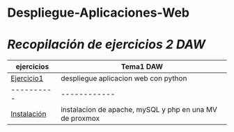 # Despliegue-Aplicaciones-Web
# ***Recopilación de ejercicios 2 DAW***
ejercicios | Tema1 DAW
----------|------------
[Ejercicio1](ejercicio1%20DAWeb/)|  despliegue aplicacion web con python
----------|------------
[Instalación]()|  instalacion de apache, mySQL y php en una MV de proxmox
 
